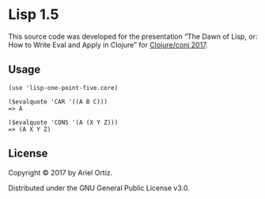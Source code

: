 # Lisp 1.5

This source code was developed for the presentation “The Dawn of Lisp, or: How to Write Eval and Apply in Clojure” for [Clojure/conj 2017](http://2017.clojure-conj.org/).

## Usage

    (use 'lisp-one-point-five.core)
    
    ($evalquote 'CAR '((A B C)))
    => A
    
    ($evalquote 'CONS '(A (X Y Z)))
    => (A X Y Z)

## License

Copyright © 2017 by Ariel Ortiz.

Distributed under the GNU General Public License v3.0.

